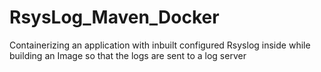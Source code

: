 # RsysLog_Maven_Docker

Containerizing an application with inbuilt configured Rsyslog inside while building an Image so that the logs are sent to a log server 

